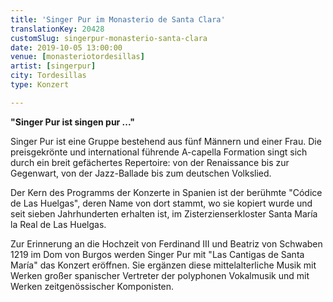 ```yaml
---
title: 'Singer Pur im Monasterio de Santa Clara'
translationKey: 20428
customSlug: singerpur-monasterio-santa-clara
date: 2019-10-05 13:00:00
venue: [monasteriotordesillas]
artist: [singerpur] 
city: Tordesillas
type: Konzert

---
```

<strong>"Singer Pur ist singen pur ..." </strong>

Singer Pur ist eine Gruppe bestehend aus fünf Männern und einer Frau. Die preisgekrönte und international führende A-capella Formation singt sich durch ein breit gefächertes Repertoire: von der Renaissance bis zur Gegenwart, von der Jazz-Ballade bis zum deutschen Volkslied.

Der Kern des Programms der Konzerte in Spanien ist der berühmte "Códice de Las Huelgas", deren Name von dort stammt, wo sie kopiert wurde und seit sieben Jahrhunderten erhalten ist, im Zisterzienserkloster Santa María la Real de Las Huelgas.

Zur Erinnerung an die Hochzeit von Ferdinand III und Beatriz von Schwaben 1219 im Dom von Burgos werden Singer Pur mit "Las Cantigas de Santa María" das Konzert eröffnen. Sie ergänzen diese mittelalterliche Musik mit Werken großer spanischer Vertreter der polyphonen Vokalmusik und mit Werken zeitgenössischer Komponisten.
